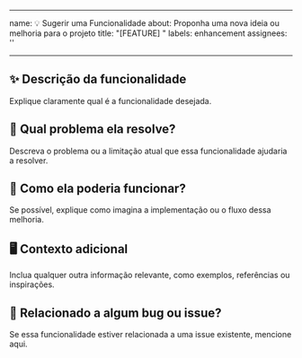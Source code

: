 

---
name: 💡 Sugerir uma Funcionalidade
about: Proponha uma nova ideia ou melhoria para o projeto
title: "[FEATURE] "
labels: enhancement
assignees: ''

---

## ✨ Descrição da funcionalidade

Explique claramente qual é a funcionalidade desejada.

## 🎯 Qual problema ela resolve?

Descreva o problema ou a limitação atual que essa funcionalidade ajudaria a resolver.

## 🧩 Como ela poderia funcionar?

Se possível, explique como imagina a implementação ou o fluxo dessa melhoria.

## 🖥️ Contexto adicional

Inclua qualquer outra informação relevante, como exemplos, referências ou inspirações.

## 🔗 Relacionado a algum bug ou issue?

Se essa funcionalidade estiver relacionada a uma issue existente, mencione aqui.